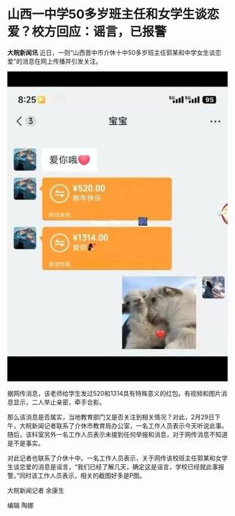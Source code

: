# 山西一中学50多岁班主任和女学生谈恋爱？校方回应：谣言，已报警

**大皖新闻讯** 近日，一则“山西晋中市介休十中50多岁班主任郭某和中学女生谈恋爱”的消息在网上传播并引发关注。

![acd6811566e0219fb337f22754dfe98d.jpg](https://raw.githubusercontent.com/qqhsx/qqnews_image/main/2024/02/29/山西一中学50多岁班主任和女学生谈恋爱？校方回应：谣言，已报警/acd6811566e0219fb337f22754dfe98d.jpg)

据网传消息，该老师给学生发过520和1314具有特殊意义的红包。有视频和图片消息显示，二人举止亲密，牵手合影。

那么该消息是否属实，当地教育部门又是否关注到相关情况？对此，2月29日下午，大皖新闻记者联系了介休市教育局办公室，一名工作人员表示今天听说此事。随后，该科室另外一名工作人员表示未接到任何举报和消息，对于网传消息不知道是不是事实。

对此记者也联系了介休十中。一名工作人员表示，关于网传该校班主任郭某和女学生谈恋爱的消息是谣言，“我们已经了解几天，确定这是谣言，学校已经就此事报警。”同时该工作人员表示，相关的截图好多是P图。

大皖新闻记者 余康生

编辑 陶娜

